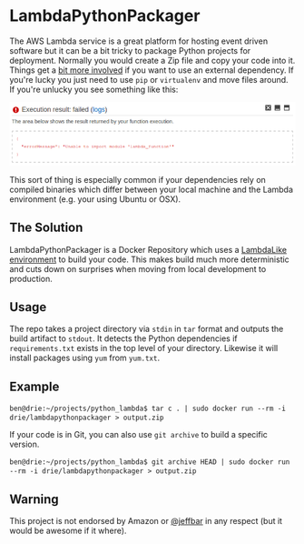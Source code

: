 # LambdaPythonPackager

The AWS Lambda service is a great platform for hosting event driven software but it can be a bit tricky to package
Python projects for deployment.  Normally you would create a Zip file and copy your code into it.  Things get a [bit 
more involved](http://docs.aws.amazon.com/lambda/latest/dg/lambda-python-how-to-create-deployment-package.html) if you 
want to use an external dependency.  If you're lucky you just need to use `pip` or `virtualenv` and move files around. 
If you're unlucky you see something like this:

![Lambda dependency error message](https://github.com/drie/LambdaPythonPackager/raw/master/images/execution_fail.png "Lambda dependency fail")

This sort of thing is especially common if your dependencies rely on compiled binaries which differ between your local 
machine and the Lambda environment (e.g. your using Ubuntu or OSX).

## The Solution

LambdaPythonPackager is a Docker Repository which uses a [LambdaLike environment](https://hub.docker.com/r/drie/lambdalike) 
to build your code.  This makes build much more deterministic and cuts down on surprises when moving from local development 
to production.

## Usage

The repo takes a project directory via `stdin` in `tar` format and outputs the build artifact to `stdout`.  It detects the 
Python dependencies if `requirements.txt` exists in the top level of your directory.  Likewise it will install packages using 
`yum` from `yum.txt`.

## Example

```
ben@drie:~/projects/python_lambda$ tar c . | sudo docker run --rm -i drie/lambdapythonpackager > output.zip
```

If your code is in Git, you can also use `git archive` to build a specific version.

```
ben@drie:~/projects/python_lambda$ git archive HEAD | sudo docker run --rm -i drie/lambdapythonpackager > output.zip
```

## Warning
This project is not endorsed by Amazon or [@jeffbar](https://twitter.com/jeffbarr) in any respect (but it would be awesome if it where).
